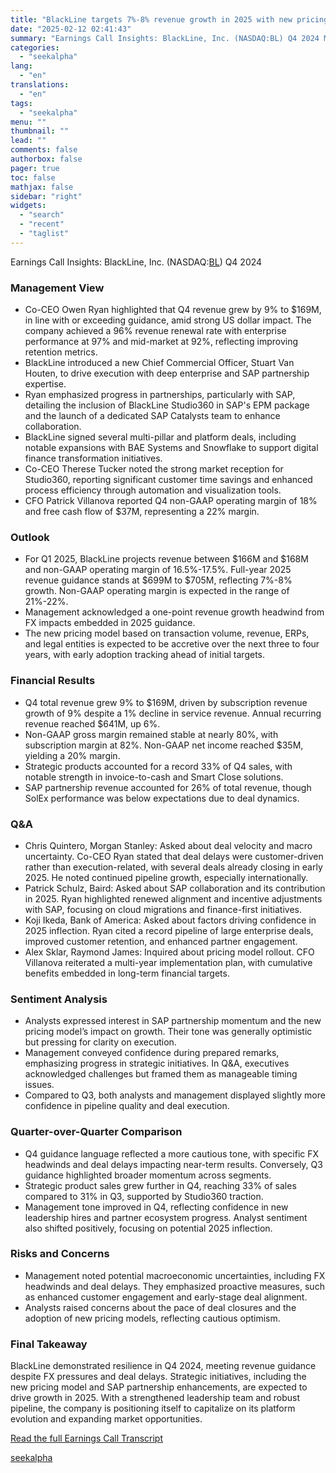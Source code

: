 ```yaml
---
title: "BlackLine targets 7%-8% revenue growth in 2025 with new pricing model and SAP partnership focus"
date: "2025-02-12 02:41:43"
summary: "Earnings Call Insights: BlackLine, Inc. (NASDAQ:BL) Q4 2024 Management View Co-CEO Owen Ryan highlighted that Q4 revenue grew by 9% to $169M, in line with or exceeding guidance, amid strong US dollar impact. The company achieved a 96% revenue renewal rate with enterprise performance at 97% and mid-market at 92%,..."
categories:
  - "seekalpha"
lang:
  - "en"
translations:
  - "en"
tags:
  - "seekalpha"
menu: ""
thumbnail: ""
lead: ""
comments: false
authorbox: false
pager: true
toc: false
mathjax: false
sidebar: "right"
widgets:
  - "search"
  - "recent"
  - "taglist"
---
```


Earnings Call Insights: BlackLine, Inc. (NASDAQ:[BL](https://seekingalpha.com/symbol/BL "BlackLine, Inc.")) Q4 2024

### Management View

* Co-CEO Owen Ryan highlighted that Q4 revenue grew by 9% to $169M, in line with or exceeding guidance, amid strong US dollar impact. The company achieved a 96% revenue renewal rate with enterprise performance at 97% and mid-market at 92%, reflecting improving retention metrics.
* BlackLine introduced a new Chief Commercial Officer, Stuart Van Houten, to drive execution with deep enterprise and SAP partnership expertise.
* Ryan emphasized progress in partnerships, particularly with SAP, detailing the inclusion of BlackLine Studio360 in SAP's EPM package and the launch of a dedicated SAP Catalysts team to enhance collaboration.
* BlackLine signed several multi-pillar and platform deals, including notable expansions with BAE Systems and Snowflake to support digital finance transformation initiatives.
* Co-CEO Therese Tucker noted the strong market reception for Studio360, reporting significant customer time savings and enhanced process efficiency through automation and visualization tools.
* CFO Patrick Villanova reported Q4 non-GAAP operating margin of 18% and free cash flow of $37M, representing a 22% margin.

### Outlook

* For Q1 2025, BlackLine projects revenue between $166M and $168M and non-GAAP operating margin of 16.5%-17.5%. Full-year 2025 revenue guidance stands at $699M to $705M, reflecting 7%-8% growth. Non-GAAP operating margin is expected in the range of 21%-22%.
* Management acknowledged a one-point revenue growth headwind from FX impacts embedded in 2025 guidance.
* The new pricing model based on transaction volume, revenue, ERPs, and legal entities is expected to be accretive over the next three to four years, with early adoption tracking ahead of initial targets.

### Financial Results

* Q4 total revenue grew 9% to $169M, driven by subscription revenue growth of 9% despite a 1% decline in service revenue. Annual recurring revenue reached $641M, up 6%.
* Non-GAAP gross margin remained stable at nearly 80%, with subscription margin at 82%. Non-GAAP net income reached $35M, yielding a 20% margin.
* Strategic products accounted for a record 33% of Q4 sales, with notable strength in invoice-to-cash and Smart Close solutions.
* SAP partnership revenue accounted for 26% of total revenue, though SolEx performance was below expectations due to deal dynamics.

### Q&A

* Chris Quintero, Morgan Stanley: Asked about deal velocity and macro uncertainty. Co-CEO Ryan stated that deal delays were customer-driven rather than execution-related, with several deals already closing in early 2025. He noted continued pipeline growth, especially internationally.
* Patrick Schulz, Baird: Asked about SAP collaboration and its contribution in 2025. Ryan highlighted renewed alignment and incentive adjustments with SAP, focusing on cloud migrations and finance-first initiatives.
* Koji Ikeda, Bank of America: Asked about factors driving confidence in 2025 inflection. Ryan cited a record pipeline of large enterprise deals, improved customer retention, and enhanced partner engagement.
* Alex Sklar, Raymond James: Inquired about pricing model rollout. CFO Villanova reiterated a multi-year implementation plan, with cumulative benefits embedded in long-term financial targets.

### Sentiment Analysis

* Analysts expressed interest in SAP partnership momentum and the new pricing model’s impact on growth. Their tone was generally optimistic but pressing for clarity on execution.
* Management conveyed confidence during prepared remarks, emphasizing progress in strategic initiatives. In Q&A, executives acknowledged challenges but framed them as manageable timing issues.
* Compared to Q3, both analysts and management displayed slightly more confidence in pipeline quality and deal execution.

### Quarter-over-Quarter Comparison

* Q4 guidance language reflected a more cautious tone, with specific FX headwinds and deal delays impacting near-term results. Conversely, Q3 guidance highlighted broader momentum across segments.
* Strategic product sales grew further in Q4, reaching 33% of sales compared to 31% in Q3, supported by Studio360 traction.
* Management tone improved in Q4, reflecting confidence in new leadership hires and partner ecosystem progress. Analyst sentiment also shifted positively, focusing on potential 2025 inflection.

### Risks and Concerns

* Management noted potential macroeconomic uncertainties, including FX headwinds and deal delays. They emphasized proactive measures, such as enhanced customer engagement and early-stage deal alignment.
* Analysts raised concerns about the pace of deal closures and the adoption of new pricing models, reflecting cautious optimism.

### Final Takeaway

BlackLine demonstrated resilience in Q4 2024, meeting revenue guidance despite FX pressures and deal delays. Strategic initiatives, including the new pricing model and SAP partnership enhancements, are expected to drive growth in 2025. With a strengthened leadership team and robust pipeline, the company is positioning itself to capitalize on its platform evolution and expanding market opportunities.

[Read the full Earnings Call Transcript](https://seekingalpha.com/symbol/BL/earnings/transcripts)

[seekalpha](https://seekingalpha.com/news/4406561-blackline-targets-7-percentminus-8-percent-revenue-growth-in-2025-with-new-pricing-model-and)
